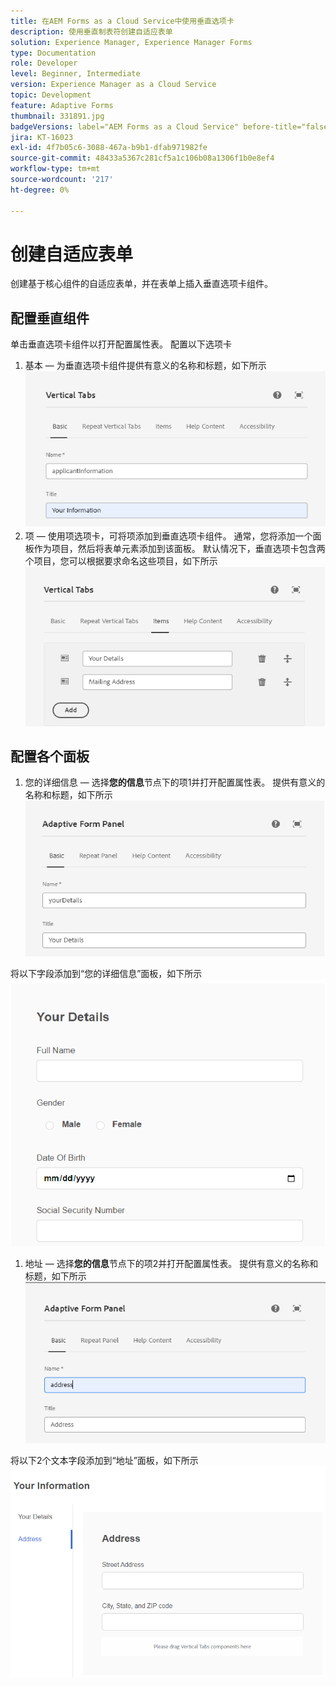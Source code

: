 ```yaml
---
title: 在AEM Forms as a Cloud Service中使用垂直选项卡
description: 使用垂直制表符创建自适应表单
solution: Experience Manager, Experience Manager Forms
type: Documentation
role: Developer
level: Beginner, Intermediate
version: Experience Manager as a Cloud Service
topic: Development
feature: Adaptive Forms
thumbnail: 331891.jpg
badgeVersions: label="AEM Forms as a Cloud Service" before-title="false"
jira: KT-16023
exl-id: 4f7b05c6-3088-467a-b9b1-dfab971982fe
source-git-commit: 48433a5367c281cf5a1c106b08a1306f1b0e8ef4
workflow-type: tm+mt
source-wordcount: '217'
ht-degree: 0%

---
```


# 创建自适应表单

创建基于核心组件的自适应表单，并在表单上插入垂直选项卡组件。

## 配置垂直组件

单击垂直选项卡组件以打开配置属性表。 配置以下选项卡

1. 基本 — 为垂直选项卡组件提供有意义的名称和标题，如下所示
   ![垂直制表符–1](assets/vertical-tabs-1.png)
1. 项 — 使用项选项卡，可将项添加到垂直选项卡组件。 通常，您将添加一个面板作为项目，然后将表单元素添加到该面板。 默认情况下，垂直选项卡包含两个项目，您可以根据要求命名这些项目，如下所示
   ![垂直制表符–2](assets/vertical-tabs-2.png)

## 配置各个面板

1. 您的详细信息 — 选择&#x200B;**您的信息**&#x200B;节点下的项1并打开配置属性表。 提供有意义的名称和标题，如下所示
   ![垂直制表符–3](assets/vertical-tabs-3.png)

将以下字段添加到“您的详细信息”面板，如下所示
![垂直制表符–4](assets/vertical-tabs-4.png)

1. 地址 — 选择&#x200B;**您的信息**&#x200B;节点下的项2并打开配置属性表。 提供有意义的名称和标题，如下所示
   ![垂直制表符–6](assets/vertical-tabs-6.png)

将以下2个文本字段添加到“地址”面板，如下所示
![垂直制表符–5](assets/vertical-tabs-5.png)
